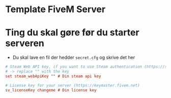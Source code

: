 # Template FiveM Server

# Ting du skal gøre før du starter serveren
 - Du skal lave en fil der hedder `secret.cfg` og skrive det her
 ```cfg
 # Steam Web API key, if you want to use Steam authentication (https://steamcommunity.com/dev/apikey)
 # -> replace "" with the key
 set steam_webApiKey "" # Din steam api key

 # License key for your server (https://keymaster.fivem.net)
 sv_licenseKey changeme # Din license key
 ```